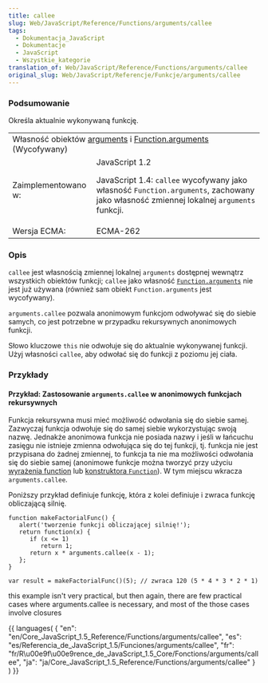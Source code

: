 ```yaml
---
title: callee
slug: Web/JavaScript/Reference/Functions/arguments/callee
tags:
  - Dokumentacja_JavaScript
  - Dokumentacje
  - JavaScript
  - Wszystkie_kategorie
translation_of: Web/JavaScript/Reference/Functions/arguments/callee
original_slug: Web/JavaScript/Referencje/Funkcje/arguments/callee
---
```

### Podsumowanie

Określa aktualnie wykonywaną funkcję.

<table class="fullwidth-table">
  <tbody>
    <tr>
      <td class="header" colspan="2">
        Własność obiektów
        <a href="pl/Dokumentacja_j%c4%99zyka_JavaScript_1.5/Funkcje/arguments"
          >arguments</a
        >
        i
        <a
          href="pl/Dokumentacja_j%c4%99zyka_JavaScript_1.5/Obiekty/Function/arguments"
          >Function.arguments</a
        >
        (Wycofywany)
      </td>
    </tr>
    <tr>
      <td>Zaimplementowano w:</td>
      <td>
        JavaScript 1.2
        <p>
          JavaScript 1.4: <code>callee</code> wycofywany jako własność
          <code>Function.arguments</code>, zachowany jako własność zmiennej
          lokalnej <code>arguments</code> funkcji.
        </p>
      </td>
    </tr>
    <tr>
      <td>Wersja ECMA:</td>
      <td>ECMA-262</td>
    </tr>
  </tbody>
</table>

### Opis

`callee` jest własnością zmiennej lokalnej `arguments` dostępnej wewnątrz wszystkich obiektów funkcji; `callee` jako własność [`Function.arguments`](pl/Dokumentacja_j%c4%99zyka_JavaScript_1.5/Obiekty/Function/arguments) nie jest już używana (również sam obiekt `Function.arguments` jest wycofywany).

`arguments.callee` pozwala anonimowym funkcjom odwoływać się do siebie samych, co jest potrzebne w przypadku rekursywnych anonimowych funkcji.

Słowo kluczowe `this` nie odwołuje się do aktualnie wykonywanej funkcji. Użyj własności `callee`, aby odwołać się do funkcji z poziomu jej ciała.

### Przykłady

#### Przykład: Zastosowanie `arguments.callee` w anonimowych funkcjach rekursywnych

Funkcja rekursywna musi mieć możliwość odwołania się do siebie samej. Zazwyczaj funkcja odwołuje się do samej siebie wykorzystując swoją nazwę. Jednakże anonimowa funkcja nie posiada nazwy i jeśli w łańcuchu zasięgu nie istnieje zmienna odwołująca się do tej funkcji, tj. funkcja nie jest przypisana do żadnej zmiennej, to funkcja ta nie ma możliwości odwołania się do siebie samej (anonimowe funkcje można tworzyć przy użyciu [wyrażenia function](pl/Dokumentacja_j%c4%99zyka_JavaScript_1.5/Operatory/Operatory_specjalne/Operator_function) lub [konstruktora `Function`](pl/Dokumentacja_j%c4%99zyka_JavaScript_1.5/Obiekty/Function)). W tym miejscu wkracza `arguments.callee`.

Poniższy przykład definiuje funkcję, która z kolei definiuje i zwraca funkcję obliczającą silnię.

    function makeFactorialFunc() {
       alert('tworzenie funkcji obliczającej silnię!');
       return function(x) {
          if (x <= 1)
             return 1;
          return x * arguments.callee(x - 1);
       };
    }

    var result = makeFactorialFunc()(5); // zwraca 120 (5 * 4 * 3 * 2 * 1)

this example isn't very practical, but then again, there are few practical cases where arguments.callee is necessary, and most of the those cases involve closures

{{ languages( { "en": "en/Core_JavaScript\_1.5\_Reference/Functions/arguments/callee", "es": "es/Referencia_de_JavaScript\_1.5/Funciones/arguments/callee", "fr": "fr/R\u00e9f\u00e9rence_de_JavaScript\_1.5\_Core/Fonctions/arguments/callee", "ja": "ja/Core_JavaScript\_1.5\_Reference/Functions/arguments/callee" } ) }}
